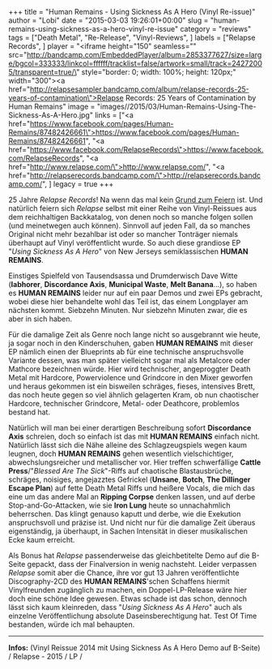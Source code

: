 +++
title = "Human Remains - Using Sickness As A Hero (Vinyl Re-issue)"
author = "Lobi"
date = "2015-03-03 19:26:01+00:00"
slug = "human-remains-using-sickness-as-a-hero-vinyl-re-issue"
category = "reviews"
tags = ["Death Metal", "Re-Release", "Vinyl-Reviews", ]
labels = ["Relapse Records", ]
player = "<iframe height=\"150\" seamless=\"\" src=\"http://bandcamp.com/EmbeddedPlayer/album=2853377627/size=large/bgcol=333333/linkcol=ffffff/tracklist=false/artwork=small/track=24272005/transparent=true/\" style=\"border: 0; width: 100%; height: 120px;\" width=\"300\"><a href=\"http://relapsesampler.bandcamp.com/album/relapse-records-25-years-of-contamination\">Relapse Records: 25 Years of Contamination by Human Remains</a></iframe>"
image = "images//2015/03/Human-Remains-Using-The-Sickness-As-A-Hero.jpg"
links = ["<a href=\"https://www.facebook.com/pages/Human-Remains/87482426661\">https://www.facebook.com/pages/Human-Remains/87482426661</a>", "<a href=\"https://www.facebook.com/RelapseRecords\">https://www.facebook.com/RelapseRecords</a>", "<a href=\"http://www.relapse.com/\">http://www.relapse.com/</a>", "<a href=\"http://relapserecords.bandcamp.com/\">http://relapserecords.bandcamp.com/</a>", ]
legacy = true
+++

25 Jahre _Relapse Records_! Na wenn das mal kein <a href="http://relapsesampler.bandcamp.com/">Grund zum Feiern</a> ist. Und natürlich feiern sich _Relapse_ selbst mit einer Reihe von Vinyl-Reissues aus dem reichhaltigen Backkatalog, von denen noch so manche folgen sollen (und meinetwegen auch können). Sinnvoll auf jeden Fall, da so manches Original nicht mehr bezahlbar ist oder so mancher Tonträger niemals überhaupt auf Vinyl veröffentlicht wurde. So auch diese grandiose EP "_Using Sickness As A Hero_" von New Jerseys semiklassischen **HUMAN REMAINS**.

Einstiges Spielfeld von Tausendsassa und Drumderwisch Dave Witte (**Iabhorer**, **Discordance Axis**, **Municipal Waste**, **Melt Banana**…), so haben es **HUMAN REMAINS** leider nur auf ein paar Demos und zwei EPs gebracht, wobei diese hier behandelte wohl das Teil ist, das einem Longplayer am nächsten kommt. Siebzehn Minuten. Nur siebzehn Minuten zwar, die es aber in sich haben.

Für die damalige Zeit als Genre noch lange nicht so ausgebrannt wie heute, ja sogar noch in den Kinderschuhen, gaben **HUMAN REMAINS** mit dieser EP nämlich einen der Blueprints ab für eine technische anspruchsvolle Variante dessen, was man später vielleicht sogar mal als Metalcore oder Mathcore bezeichnen würde. Hier wird technischer, angeproggter Death Metal mit Hardcore, Powerviolence und Grindcore in den Mixer geworfen und heraus gekommen ist ein bisweilen schräges, fieses, intensives Brett, das noch heute gegen so viel ähnlich gelagerten Kram, ob nun chaotischer Hardcore, technischer Grindcore, Metal- oder Deathcore, problemlos bestand hat.

Natürlich will man bei einer derartigen Beschreibung sofort **Discordance Axis** schreien, doch so einfach ist das mit **HUMAN REMAINS** einfach nicht. Natürlich lässt sich die Nähe alleine des Schlagzeugspiels wegen kaum leugnen, doch **HUMAN REMAINS** gehen wesentlich vielschichtiger, abwechslungsreicher und metallischer vor. Hier treffen schwerfällige **Cattle Press**/"_Blessed Are The Sick_"-Riffs auf chaotische Blastausbrüche, schräges, noisiges, angejazztes Gefrickel (**Unsane**, **Botch**, **The Dillinger Escape Plan**) auf fette Death Metal Riffs und heißere Vocals, die mich das eine um das andere Mal an **Ripping Corpse** denken lassen, und auf derbe Stop-and-Go-Attacken, wie sie **Iron Lung** heute so unnachahmlich beherrschen.
Das klingt genauso kaputt und derbe, wie die Exekution anspruchsvoll und präzise ist. Und nicht nur für die damalige Zeit überaus eigenständig, ja überhaupt, in Sachen Intensität in dieser musikalischen Ecke kaum erreicht.

Als Bonus hat _Relapse_ passenderweise das gleichbetitelte Demo auf die B-Seite gepackt, dass der Finalversion in wenig nachsteht. Leider verpassen _Relapse_ somit aber die Chance, ihre vor gut 13 Jahren veröffentlichte Discography-2CD des **HUMAN REMAINS**'schen Schaffens hiermit Vinylfreunden zugänglich zu machen, ein Doppel-LP-Release wäre hier doch eine schöne Idee gewesen. Etwas schade ist das schon, dennoch lässt sich kaum kleinreden, dass "_Using Sickness As A Hero_" auch als einzelne Veröffentlichung absolute Daseinsberechtigung hat. Test Of Time bestanden, würde ich mal behaupten.





---
**Infos:**
(Vinyl Reissue 2014 mit Using Sickness As A Hero Demo auf B-Seite) / 
Relapse - 2015 / 
LP / 
